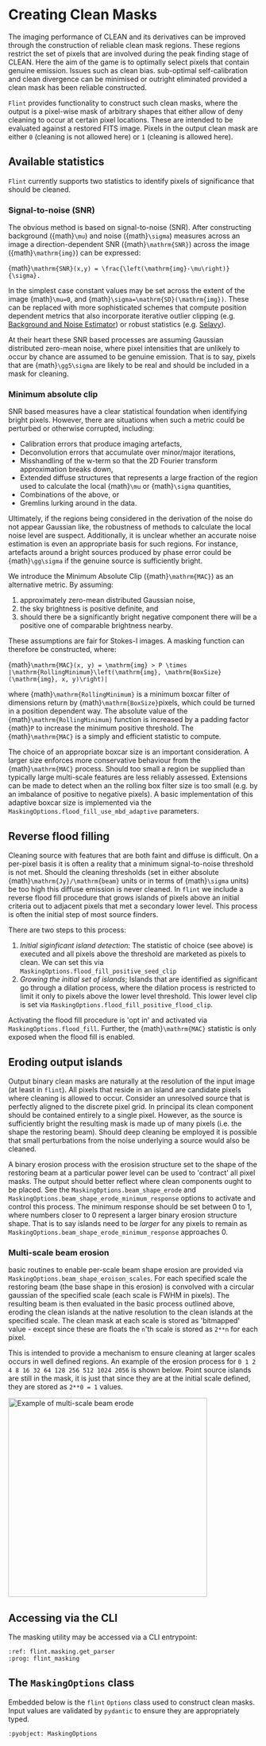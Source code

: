 # Creating Clean Masks

The imaging performance of CLEAN and its derivatives can be improved through the construction of reliable clean mask regions.  These regions restrict the set of pixels that are involved during the peak finding stage of CLEAN. Here the aim of the game is to optimally select pixels that contain genuine emission. Issues such as clean bias. sub-optimal self-calibration and clean divergence can be minimised or outright eliminated provided a clean mask has been reliable constructed.

`Flint` provides functionality to construct such clean masks, where the output is a pixel-wise mask of arbitrary shapes that either allow of deny cleaning to occur at certain pixel locations. These are intended to be evaluated against a restored FITS image. Pixels in the output clean mask are either `0` (cleaning is not allowed here) or `1` (cleaning is allowed here).

## Available statistics

`Flint` currently supports two statistics to identify pixels of significance that should be cleaned.

### Signal-to-noise (SNR)

The obvious method is based on signal-to-noise (SNR). After constructing  background ({math}`\mu`) and noise ({math}`\sigma`) measures across an image a direction-dependent SNR ({math}`\mathrm{SNR}`) across the image ({math}`\mathrm{img}`) can be expressed:

{math}`\mathrm{SNR}(x,y) = \frac{\left(\mathrm{img}-\mu\right)}{\sigma}.`

In the simplest case constant values may be set across the extent of the image {math}`\mu=0`, and {math}`\sigma=\mathrm{SD}(\mathrm{img})`. These can be replaced with more sophisticated schemes that compute position dependent metrics that also incorporate iterative outlier clipping (e.g. [Background and Noise Estimator](https://github.com/PaulHancock/Aegean)) or robust statistics (e.g. [Selavy](https://www.atnf.csiro.au/computing/software/askapsoft/sdp/docs/current/analysis/selavy.html)).

At their heart these SNR based processes are assuming Gaussian distributed zero-mean noise, where pixel intensities that are unlikely to occur by chance are assumed to be genuine emission. That is to say, pixels that are {math}`\gg5\sigma` are likely to be real and should be included in a mask for cleaning.

### Minimum absolute clip

SNR based measures have a clear statistical foundation when identifying bright pixels. However, there are situations when such a metric could be perturbed or otherwise corrupted, including:

- Calibration errors that produce imaging artefacts,
- Deconvolution errors that accumulate over minor/major iterations,
- Misshandling of the w-term so that the 2D Fourier transform approximation breaks down,
- Extended diffuse structures that represents a large fraction of the region used to calculate the local {math}`\mu` or {math}`\sigma` quantities,
- Combinations of the above, or
- Gremlins lurking around in the data.

Ultimately, if the regions being considered in the derivation of the noise do not appear Gaussian like, the robustness of methods to calculate the local noise level are suspect. Additionally, it is unclear whether an accurate noise estimation is even an appropriate basis for such regions. For instance, artefacts around a bright sources produced by phase error could be {math}`\gg\sigma` if the genuine source is sufficiently bright.

We introduce the Minimum Absolute Clip ({math}`\mathrm{MAC}`) as an alternative metric. By assuming:

1. approximately zero-mean distributed Gaussian noise,
2. the sky brightness is positive definite, and
3. should there be a significantly bright negative component there will be a positive one of comparable brightness nearby.

These assumptions are fair for Stokes-I images. A masking function can therefore be constructed, where:

{math}`\mathrm{MAC}(x, y) = \mathrm{img} > P \times |\mathrm{RollingMinimum}\left(\mathrm{img}, \mathrm{BoxSize}(\mathrm{img}, x, y)\right)|`

where {math}`\mathrm{RollingMinimum}` is a minimum boxcar filter of dimensions return by {math}`\mathrm{BoxSize}`pixels, which could be turned in a position dependent way. The absolute value of the {math}`\mathrm{RollingMinimum}` function is increased by a padding factor {math}`P` to increase the minimum positive threshold. The {math}`\mathrm{MAC}` is a simply and efficient statistic to compute.

The choice of an appropriate boxcar size is an important consideration. A larger size enforces more conservative behaviour from the {math}`\mathrm{MAC}` process. Should too small a region be supplied than typically large multi-scale features are less reliably assessed. Extensions can be made to detect when an the rolling box filter size is too small (e.g. by an imbalance of positive to negative pixels). A basic implementation of this adaptive boxcar size is implemented via the `MaskingOptions.flood_fill_use_mbd_adaptive` parameters.

<!-- TODO: Need to include some image here -->

## Reverse flood filling

Cleaning source with features that are both faint and diffuse is difficult. On a per-pixel basis it is often a reality that a minimum signal-to-noise threshold is not met. Should the cleaning thresholds (set in either absolute {math}`\mathrm{Jy}/\mathrm{beam}` units or in terms of {math}`\sigma` units) be too high this diffuse emission is never cleaned. In `flint` we include a reverse flood fill procedure that grows islands of pixels above an initial criteria out to adjacent pixels that met a secondary lower level. This process is often the initial step of most source finders.

There are two steps to this process:

1. _Initial siginficant island detection_: The statistic of choice (see above) is executed and all pixels above the threshold are marketed as pixels to clean. We can set this via `MaskingOptions.flood_fill_positive_seed_clip`
2. _Growing the initial set of islands_; Islands that are identified as significant go through a dilation process, where the dilation process is restricted to limit it only to pixels above the lower level threshold. This lower level clip is set via `MaskingOptions.flood_fill_positive_flood_clip`.

Activating the flood fill procedure is 'opt in' and activated via `MaskingOptions.flood_fill`. Further, the {math}`\mathrm{MAC}` statistic is only exposed when the flood fill is enabled.

<!-- TODO: Need to include some other image here -->

## Eroding output islands

Output binary clean masks are naturally at the resolution of the input image (at least in `flint`). All pixels that reside in an island are candidate pixels where cleaning is allowed to occur. Consider an unresolved source that is perfectly aligned to the discrete pixel grid. In principal its clean component should be contained entirely to a single pixel. However, as the source is sufficiently bright the resulting mask is made up of many pixels (i.e. the shape the restoring beam). Should deep cleaning be employed it is possible that small perturbations from the noise underlying a source would also be cleaned.

A binary erosion process with the erosision structure set to the shape of the restoring beam at a particular power level can be used to 'contract' all pixel masks. The output should better reflect where clean components ought to be placed. See the `MaskingOptions.beam_shape_erode` and `MaskingOptions.beam_shape_erode_minimum_response` options to activate and control this process. The minimum response should be set between 0 to 1, where numbers closer to 0 represent a larger binary erosion structure shape. That is to say islands need to be _larger_ for any pixels to remain as `MaskingOptions.beam_shape_erode_minimum_response` approaches 0.

### Multi-scale beam erosion

basic routines to enable per-scale beam shape erosion are provided via `MaskingOptions.beam_shape_eroison_scales`. For each specified scale the restoring beam (the base shape in this erosion) is convolved with a circular gaussian of the specified scale (each scale is FWHM in pixels). The resulting beam is then evaluated in the basic process outlined above, eroding the clean islands at the native resolution to the clean islands at the specified scale. The clean mask at each scale is stored as 'bitmapped' value - except since these are floats the `n`'th scale is stored as `2**n` for each pixel.

This is intended to provide a mechanism to ensure cleaning at larger scales occurs in well defined regions. An example of the erosion process for `0 1 2 4 8 16 32 64 128 256 512 1024 2056` is shown below. Point source islands are still in the mask, it is just that since they are at the initial scale defined, they are stored as `2**0 = 1` values.

<img src="_static/multi_scale_erode.jpeg" alt="Example of multi-scale beam erode" style="width:400px;"/>

## Accessing via the CLI

The masking utility may be accessed via a CLI entrypoint:

```{argparse}
:ref: flint.masking.get_parser
:prog: flint_masking
```

## The `MaskingOptions` class

Embedded below is the `flint` `Options` class used to construct clean masks. Input values are validated by `pydantic` to ensure they are appropriately typed.

```{literalinclude}  ../flint/masking.py
:pyobject: MaskingOptions
```
